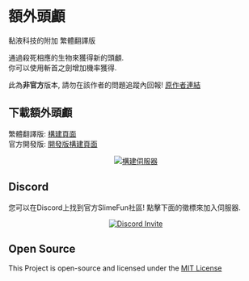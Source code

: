 # 額外頭顱
黏液科技的附加 繁體翻譯版

通過殺死相應的生物來獲得新的頭顱.<br>
你可以使用斬首之劍增加機率獲得.<br>

此為**非官方**版本, 請勿在該作者的問題追蹤內回報!
[原作者連結](https://github.com/TheBusyBiscuit/ExtraHeads)

## 下載額外頭顱
繁體翻譯版: [構建頁面](https://xmikux.github.io/builds/xMikux/ExtraHeads/master)<br>
官方開發版: [開發版構建頁面](https://thebusybiscuit.github.io/builds/TheBusyBiscuit/ExtraHeads/master/)
<p align="center">
  <a href="https://xmikux.github.io/builds/xMikux/ExtraHeads/master/">
    <img src="https://xmikux.github.io/builds/xMikux/ExtraHeads/master/badge.svg" alt="構建伺服器"/>
  </a>
</p>

## Discord
您可以在Discord上找到官方SlimeFun社區!
點擊下面的徵標來加入伺服器.
<p align="center">
  <a href="https://discord.gg/slimefun">
    <img src="https://img.shields.io/discord/565557184348422174?color=7289DA&label=Discord&style=for-the-badge" alt="Discord Invite"/>
  </a>
</p>

## Open Source
This Project is open-source and licensed under the [MIT License](https://github.com/TheBusyBiscuit/ExtraHeads/blob/master/LICENSE)
